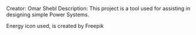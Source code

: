 Creator: Omar Shebl
Description: This project is a tool used for assisting in designing simple Power Systems.




Energy icon used, is created by Freepik
